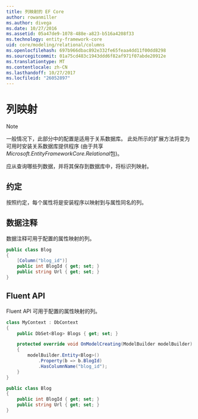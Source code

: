 ```yaml
---
title: 列映射的 EF Core
author: rowanmiller
ms.author: divega
ms.date: 10/27/2016
ms.assetid: 05a47de9-1078-488e-a823-b516a4208f33
ms.technology: entity-framework-core
uid: core/modeling/relational/columns
ms.openlocfilehash: 697b966dbac892e332fe65feaa4dd11f00dd8298
ms.sourcegitcommit: 01a75cd483c1943ddd6f82af971f07abde20912e
ms.translationtype: MT
ms.contentlocale: zh-CN
ms.lasthandoff: 10/27/2017
ms.locfileid: "26052897"
---
```

# <a name="column-mapping"></a>列映射

> [!NOTE]  
> 一般情况下，此部分中的配置是适用于关系数据库。 此处所示的扩展方法将变为可用时安装关系数据库提供程序 (由于共享*Microsoft.EntityFrameworkCore.Relational*包)。

应从查询哪些列数据，并将其保存到数据库中，将标识列映射。

## <a name="conventions"></a>约定

按照约定，每个属性将是安装程序以映射到与属性同名的列。

## <a name="data-annotations"></a>数据注释

数据注释可用于配置的属性映射的列。

<!-- [!code-csharp[Main](samples/core/relational/Modeling/DataAnnotations/Samples/Relational/Column.cs?highlight=3)] -->
``` csharp
public class Blog
{
    [Column("blog_id")]
    public int BlogId { get; set; }
    public string Url { get; set; }
}
```

## <a name="fluent-api"></a>Fluent API

Fluent API 可用于配置的属性映射的列。

<!-- [!code-csharp[Main](samples/core/relational/Modeling/FluentAPI/Samples/Relational/Column.cs?highlight=7,8,9)] -->
``` csharp
class MyContext : DbContext
{
    public DbSet<Blog> Blogs { get; set; }

    protected override void OnModelCreating(ModelBuilder modelBuilder)
    {
        modelBuilder.Entity<Blog>()
            .Property(b => b.BlogId)
            .HasColumnName("blog_id");
    }
}

public class Blog
{
    public int BlogId { get; set; }
    public string Url { get; set; }
}
```
